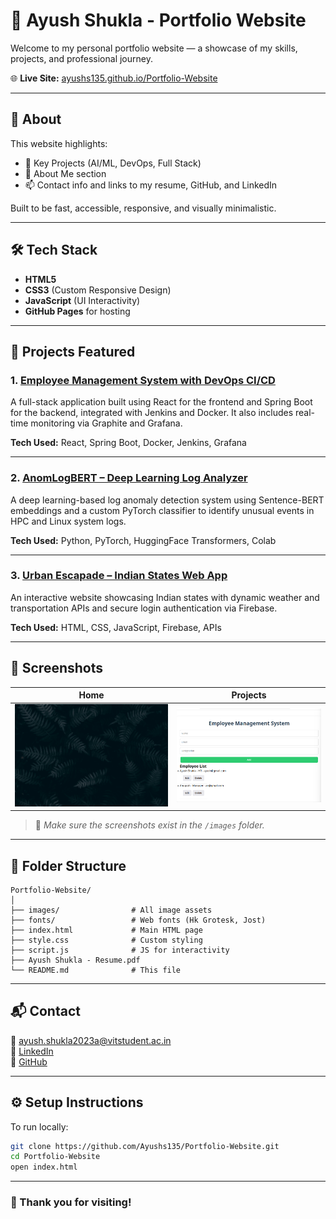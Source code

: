 
# 💼 Ayush Shukla - Portfolio Website

Welcome to my personal portfolio website — a showcase of my skills, projects, and professional journey.

🌐 **Live Site:** [ayushs135.github.io/Portfolio-Website](https://ayushs135.github.io/Portfolio-Website)

---

## 📌 About

This website highlights:

- 📁 Key Projects (AI/ML, DevOps, Full Stack)
- 👤 About Me section
- 📫 Contact info and links to my resume, GitHub, and LinkedIn

Built to be fast, accessible, responsive, and visually minimalistic.

---

## 🛠️ Tech Stack

- **HTML5**  
- **CSS3** (Custom Responsive Design)  
- **JavaScript** (UI Interactivity)
- **GitHub Pages** for hosting

---

## 🚀 Projects Featured

### 1. [Employee Management System with DevOps CI/CD](https://github.com/Ayushs135/employee-management_devops)
A full-stack application built using React for the frontend and Spring Boot for the backend, integrated with Jenkins and Docker. It also includes real-time monitoring via Graphite and Grafana.

**Tech Used:** React, Spring Boot, Docker, Jenkins, Grafana

---

### 2. [AnomLogBERT – Deep Learning Log Analyzer](https://github.com/Ayushs135/AnomLogBert)
A deep learning-based log anomaly detection system using Sentence-BERT embeddings and a custom PyTorch classifier to identify unusual events in HPC and Linux system logs.

**Tech Used:** Python, PyTorch, HuggingFace Transformers, Colab

---

### 3. [Urban Escapade – Indian States Web App](https://github.com/Ayushs135/WebProject/tree/master)
An interactive website showcasing Indian states with dynamic weather and transportation APIs and secure login authentication via Firebase.

**Tech Used:** HTML, CSS, JavaScript, Firebase, APIs

---

## 📸 Screenshots

| Home | Projects |
|------|----------|
| ![Home Screenshot](./images/header.jpg) | ![Project Screenshot](./images/project-1.png) |

> 📌 *Make sure the screenshots exist in the `/images` folder.*

---

## 📂 Folder Structure

```
Portfolio-Website/
│
├── images/                # All image assets
├── fonts/                 # Web fonts (Hk Grotesk, Jost)
├── index.html             # Main HTML page
├── style.css              # Custom styling
├── script.js              # JS for interactivity
├── Ayush Shukla - Resume.pdf
└── README.md              # This file
```

---

## 📬 Contact

📧 [ayush.shukla2023a@vitstudent.ac.in](mailto:ayush.shukla2023a@vitstudent.ac.in)  
🔗 [LinkedIn](https://linkedin.com/in/ayushshukla135)  
🐙 [GitHub](https://github.com/Ayushs135)

---

## ⚙️ Setup Instructions

To run locally:

```bash
git clone https://github.com/Ayushs135/Portfolio-Website.git
cd Portfolio-Website
open index.html
```

---

### 🙌 Thank you for visiting!
